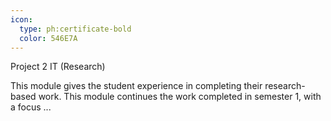 ```yaml
---
icon:
  type: ph:certificate-bold
  color: 546E7A
---
```

Project 2 IT (Research)

This module gives the student experience in completing their research-based work. This module continues the work completed in semester 1, with a focus ... 
